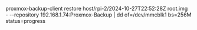 
proxmox-backup-client restore host/rpi-2/2024-10-27T22:52:28Z root.img - --repository 192.168.1.74:Proxmox-Backup | dd of=/dev/mmcblk1 bs=256M status=progress


